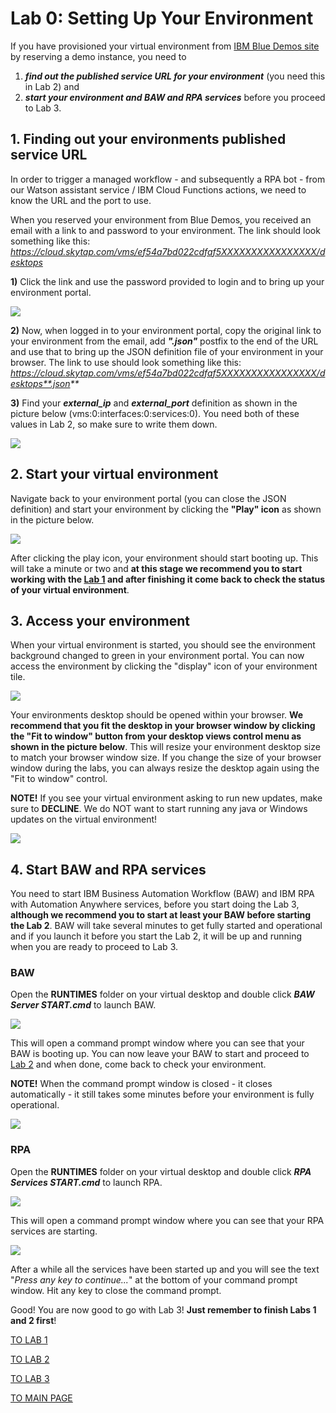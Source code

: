 # **Lab 0: Setting Up Your Environment**
If you have provisioned your virtual environment from [IBM Blue Demos site](https://bluedemos.com/show/3238) by reserving a demo instance, you need to
1. _**find out the published service URL for your environment**_ (you need this in Lab 2) and
2. _**start your environment and BAW and RPA services**_ before you proceed to Lab 3.

## 1. Finding out your environments published service URL
In order to trigger a managed workflow - and subsequently a RPA bot - from our Watson assistant service / IBM Cloud Functions actions, we need to know the URL and the port to use.

When you reserved your environment from Blue Demos, you received an email with a link to and password to your environment. The link should look something like this: _https://cloud.skytap.com/vms/ef54a7bd022cdfaf5XXXXXXXXXXXXXXXX/desktops_

**1)** Click the link and use the password provided to login and to bring up your environment portal.

![](./images/env_portal.png)

**2)** Now, when logged in to your environment portal, copy the original link to your environment from the email, add _**".json"**_ postfix to the end of the URL and use that to bring up the JSON definition file of your environment in your browser. The link to use should look something like this: _https://cloud.skytap.com/vms/ef54a7bd022cdfaf5XXXXXXXXXXXXXXXX/desktops**.json**_

**3)** Find your _**external_ip**_ and _**external_port**_ definition as shown in the picture below (vms:0:interfaces:0:services:0). You need both of these values in Lab 2, so make sure to write them down.

![](./images/env_json.png)

## 2. Start your virtual environment
Navigate back to your environment portal (you can close the JSON definition) and start your environment by clicking the **"Play" icon** as shown in the picture below.

![](./images/env_start.png)

After clicking the play icon, your environment should start booting up. This will take a minute or two and **at this stage we recommend you to start working with the [Lab 1](../1-Basics) and after finishing it come back to check the status of your virtual environment**.

## 3. Access your environment
When your virtual environment is started, you should see the environment background changed to green in your environment portal. You can now access the environment by clicking the "display" icon of your environment tile.

![](./images/env_started.png)

Your environments desktop should be opened within your browser. **We recommend that you fit the desktop in your browser window by clicking the "Fit to window" button from your desktop views control menu as shown in the picture below**. This will resize your environment desktop size to match your browser window size. If you change the size of your browser window during the labs, you can always resize the desktop again using the "Fit to window" control.

**NOTE!** If you see your virtual environment asking to run new updates, make sure to **DECLINE**. We do NOT want to start running any java or Windows updates on the virtual environment!

![](./images/virtual_desktop.png)

## 4. Start BAW and RPA services
You need to start IBM Business Automation Workflow (BAW) and IBM RPA with Automation Anywhere services, before you start doing the Lab 3, **although we recommend you to start at least your BAW before starting the Lab 2**. BAW will take several minutes to get fully started and operational and if you launch it before you start the Lab 2, it will be up and running when you are ready to proceed to Lab 3.

### BAW
Open the **RUNTIMES** folder on your virtual desktop and double click _**BAW Server START.cmd**_ to launch BAW.

![](./images/baw_start.png)

This will open a command prompt window where you can see that your BAW is booting up. You can now leave your BAW to start and proceed to [Lab 2](../2-Functions) and when done, come back to check your environment.

**NOTE!** When the command prompt window is closed - it closes automatically - it still takes some minutes before your environment is fully operational.

![](./images/baw_start_cmd.png)

### RPA
Open the **RUNTIMES** folder on your virtual desktop and double click _**RPA Services START.cmd**_ to launch RPA.

![](./images/rpa_start.png)

This will open a command prompt window where you can see that your RPA services are starting.

![](./images/rpa_started.png)

After a while all the services have been started up and you will see the text "_Press any key to continue..._" at the bottom of your command prompt window. Hit any key to close the command prompt.

Good! You are now good to go with Lab 3! **Just remember to finish Labs 1 and 2 first**!

[TO LAB 1](../1-Basics)

[TO LAB 2](../2-Functions)

[TO LAB 3](../3-BAW)

[TO MAIN PAGE](../README.md)
